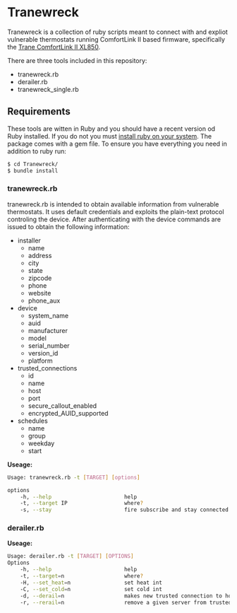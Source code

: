 # Tranewreck

Tranewreck is a collection of ruby scripts meant to connect with and expliot vulnerable thermostats running ComfortLink II based firmware, specifically the [Trane ComfortLink II XL850](https://www.trane.com/residential/en/products/thermostats-and-controls/connected-controls/comfortlink_xl850.html).

There are three tools included in this repository:

  - tranewreck.rb
  - derailer.rb
  - tranewreck_single.rb

## Requirements
These tools are witten in Ruby and you should have a recent version od Ruby installed. If you do not you must [install ruby on your system](https://www.ruby-lang.org/en/documentation/installation/). The package comes with a gem file. To ensure you have everything you need in addition to ruby run: 
```sh
$ cd Tranewreck/
$ bundle install
```

### tranewreck.rb
tranewreck.rb is intended to obtain available information from vulnerable thermostats. It uses default credentials and exploits the plain-text protocol controling the device. After authenticating with the device commands are issued to obtain the following information:

* installer
  * name
  * address
  * city
  * state
  * zipcode
  * phone
  * website
  * phone_aux
* device
  * system_name
  * auid
  * manufacturer
  * model
  * serial_number
  * version_id
  * platform
* trusted_connections
    * id
    * name
    * host
    * port
    * secure_callout_enabled
    * encrypted_AUID_supported
* schedules
  * name
  * group
  * weekday
  * start
  
  
**Useage:**
```sh
Usage: tranewreck.rb -t [TARGET] [options]

options
    -h, --help                       help
    -t, --target IP                  where?
    -s, --stay                       fire subscribe and stay connected
```

### derailer.rb

**Useage:**
```sh
Usage: derailer.rb -t [TARGET] [OPTIONS]
Options
    -h, --help                       help
    -t, --target=n                   where?
    -H, --set_heat=n                 set heat int
    -C, --set_cold=n                 set cold int
    -d, --derail=n                   makes new trusted connection to host:port
    -r, --rerail=n                   remove a given server from trusted connections.
```


